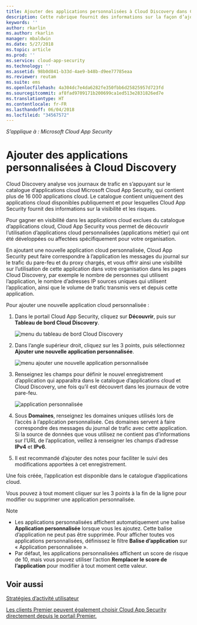 ```yaml
---
title: Ajouter des applications personnalisées à Cloud Discovery dans Cloud App Security | Microsoft Docs
description: Cette rubrique fournit des informations sur la façon d’ajouter des applications personnalisées à Cloud Discovery dans Cloud App Security pour surveiller le Shadow IT.
keywords: ''
author: rkarlin
ms.author: rkarlin
manager: mbaldwin
ms.date: 5/27/2018
ms.topic: article
ms.prod: ''
ms.service: cloud-app-security
ms.technology: ''
ms.assetid: 98b0d841-b33d-4ae9-b48b-d9ee77785eaa
ms.reviewer: reutam
ms.suite: ems
ms.openlocfilehash: 4a304dc7e4da6282fe350fbb6d25825957d723fd
ms.sourcegitcommit: af8fad9709171b200699ca1ed513e2831826ed7e
ms.translationtype: HT
ms.contentlocale: fr-FR
ms.lasthandoff: 06/04/2018
ms.locfileid: "34567572"
---
```

*S’applique à : Microsoft Cloud App Security*

# <a name="add-custom-apps-to-cloud-discovery"></a>Ajouter des applications personnalisées à Cloud Discovery
    
Cloud Discovery analyse vos journaux de trafic en s’appuyant sur le catalogue d’applications cloud Microsoft Cloud App Security, qui contient plus de 16 000 applications cloud. Le catalogue contient uniquement des applications cloud disponibles publiquement et pour lesquelles Cloud App Security fournit des informations sur la visibilité et les risques.

Pour gagner en visibilité dans les applications cloud exclues du catalogue d’applications cloud, Cloud App Security vous permet de découvrir l’utilisation d’applications cloud personnalisées (applications métier) qui ont été développées ou affectées spécifiquement pour votre organisation.

En ajoutant une nouvelle application cloud personnalisée, Cloud App Security peut faire correspondre à l’application les messages du journal sur le trafic du pare-feu et du proxy chargés, et vous offrir ainsi une visibilité sur l’utilisation de cette application dans votre organisation dans les pages Cloud Discovery, par exemple le nombre de personnes qui utilisent l’application, le nombre d’adresses IP sources uniques qui utilisent l’application, ainsi que le volume de trafic transmis vers et depuis cette application. 

Pour ajouter une nouvelle application cloud personnalisée :

1. Dans le portail Cloud App Security, cliquez sur **Découvrir**, puis sur **Tableau de bord Cloud Discovery**. 
  
   ![menu du tableau de bord Cloud Discovery](./media/cloud-discovery-dashboard-menu.png)

2. Dans l’angle supérieur droit, cliquez sur les 3 points, puis sélectionnez **Ajouter une nouvelle application personnalisée**. 

   ![menu ajouter une nouvelle application personnalisée](./media/add-custom-app-menu.png)

3. Renseignez les champs pour définir le nouvel enregistrement d’application qui apparaîtra dans le catalogue d’applications cloud et Cloud Discovery, une fois qu’il est découvert dans les journaux de votre pare-feu.

   ![application personnalisée](./media/add-custom-app.png)

4. Sous **Domaines**, renseignez les domaines uniques utilisés lors de l’accès à l’application personnalisée. Ces domaines servent à faire correspondre des messages du journal de trafic avec cette application. Si la source de données que vous utilisez ne contient pas d’informations sur l’URL de l’application, veillez à renseigner les champs d’adresse **IPv4** et **IPv6**.
5. Il est recommandé d’ajouter des notes pour faciliter le suivi des modifications apportées à cet enregistrement.

Une fois créée, l’application est disponible dans le catalogue d’applications cloud.

Vous pouvez à tout moment cliquer sur les 3 points à la fin de la ligne pour modifier ou supprimer une application personnalisée.

>[!NOTE]
> - Les applications personnalisées affichent automatiquement une balise **Application personnalisée** lorsque vous les ajoutez. Cette balise d’application ne peut pas être supprimée.
Pour afficher toutes vos applications personnalisées, définissez le filtre **Balise d’application** sur « Application personnalisée ». 
> - Par défaut, les applications personnalisées affichent un score de risque de 10, mais vous pouvez utiliser l’action **Remplacer le score de l’application** pour modifier à tout moment cette valeur.

  
## <a name="see-also"></a>Voir aussi  
[Stratégies d’activité utilisateur](user-activity-policies.md)   

[Les clients Premier peuvent également choisir Cloud App Security directement depuis le portail Premier.](https://premier.microsoft.com/)  
  
  